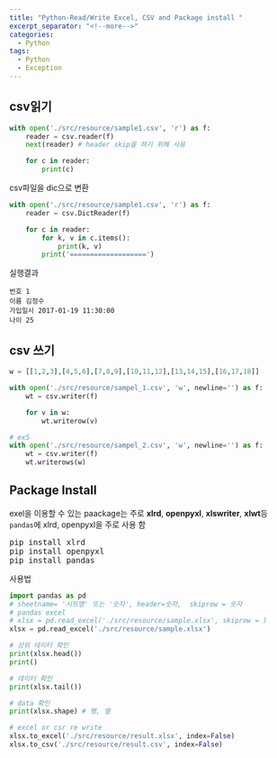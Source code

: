 ```yaml
---
title: "Python-Read/Write Excel, CSV and Package install "
excerpt_separator: "<!--more-->"
categories:
  - Python
tags:
  - Python
  - Exception
---
```

## csv읽기
``` python
with open('./src/resource/sample1.csv', 'r') as f:
    reader = csv.reader(f)
    next(reader) # header skip을 하기 위해 사용

    for c in reader:
        print(c)
```
csv파일을 dic으로 변환

```python
with open('./src/resource/sample1.csv', 'r') as f:
    reader = csv.DictReader(f)

    for c in reader:
        for k, v in c.items():
            print(k, v)
        print('===================')
```
실행결과
```
번호 1
이름 김정수
가입일시 2017-01-19 11:30:00
나이 25
```
## csv 쓰기

```python
w = [[1,2,3],[4,5,6],[7,8,9],[10,11,12],[13,14,15],[16,17,18]]

with open('./src/resource/sampel_1.csv', 'w', newline='') as f:
    wt = csv.writer(f)

    for v in w:
        wt.writerow(v)

# ex5
with open('./src/resource/sampel_2.csv', 'w', newline='') as f:
    wt = csv.writer(f)
    wt.writerows(w)
```
## Package Install
exel을 이용할 수 있는 paackage는 주로 **xlrd**, **openpyxl**, **xlswriter**, **xlwt**등 
`pandas`에 xlrd, openpyxl을 주로 사용 함
<pre>
pip install xlrd
pip install openpyxl
pip install pandas
</pre>

사용법
```python
import pandas as pd
# sheetname= '시트명' 또는 '숫자', header=숫자,  skiprow = 숫자
# pandas excel
# xlsx = pd.read_excel('./src/resource/sample.xlsx', skiprow = )
xlsx = pd.read_excel('./src/resource/sample.xlsx')

# 상위 데이터 확인
print(xlsx.head())
print()

# 데이터 확인
print(xlsx.tail())

# data 확인
print(xlsx.shape) # 행, 열

# excel or csr re write
xlsx.to_excel('./src/resource/result.xlsx', index=False)
xlsx.to_csv('./src/resource/result.csv', index=False)
```